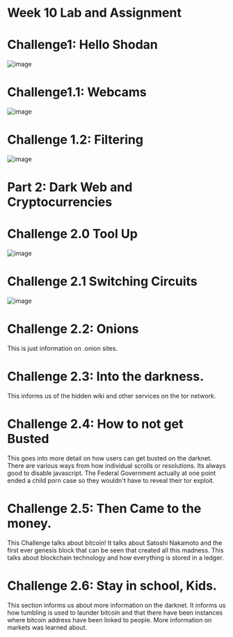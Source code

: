 # Week 10 Lab and Assignment

# Challenge1: Hello Shodan
![image](https://user-images.githubusercontent.com/36680097/40997445-927b6c10-68b9-11e8-9c9b-c8c2c06753d3.png)

# Challenge1.1: Webcams
![image](https://user-images.githubusercontent.com/36680097/41000659-89e28854-68c3-11e8-9d10-7f78f698830f.png)

# Challenge 1.2: Filtering
![image](https://user-images.githubusercontent.com/36680097/41001561-261ec8f2-68c6-11e8-87d4-74a175838447.png)

# Part 2: Dark Web and Cryptocurrencies

# Challenge 2.0 Tool Up
![image](https://user-images.githubusercontent.com/36680097/41003433-9f5a9192-68cb-11e8-963a-7f322df85875.png)

# Challenge 2.1 Switching Circuits
![image](https://user-images.githubusercontent.com/36680097/41011216-a829e712-68f0-11e8-8294-6f8b948a0f7c.png)

# Challenge 2.2: Onions
This is just information on .onion sites.

# Challenge 2.3: Into the darkness.
This informs us of the hidden wiki and other services on the tor network.

# Challenge 2.4: How to not get Busted
This goes into more detail on how users can get busted on the darknet. There are various ways from how individual scrolls or resolutions. Its always good to disable javascript. The Federal Government actually at one point ended a child porn case so they wouldn't have to reveal their tor exploit.

# Challenge 2.5: Then Came to the money.
This Challenge talks about bitcoin! It talks about Satoshi Nakamoto and the first ever genesis block that can be seen that created all this madness. This talks about blockchain technology and how everything is stored in a ledger.

# Challenge 2.6: Stay in school, Kids.
This section informs us about more information on the darknet. It informs us how tumbling is used to launder bitcoin and that there have been instances where bitcoin address have been linked to people. More information on markets was learned about.

